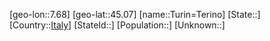 ﻿---
location: [45.07,7.68]
type: City
tags:
- geo/City


SpocWebEntityId: 35051
isDeleted: false
confidential: public

---
[geo-lon::7.68]
[geo-lat::45.07]
[name::Turin=Terino]
[State::]
[Country::[Italy](geo/Continent/Europe/Italy.md)]
[StateId::]
[Population::]
[Unknown::]

